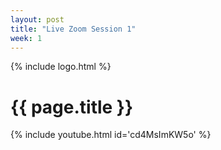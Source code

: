 ```yaml
---
layout: post
title: "Live Zoom Session 1"
week: 1
---
```


{% include logo.html %}

# {{ page.title }}

{% include youtube.html id='cd4MsImKW5o' %}
